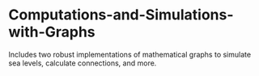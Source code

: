 # Computations-and-Simulations-with-Graphs
 Includes two robust implementations of mathematical graphs to simulate sea levels, calculate connections, and more.
